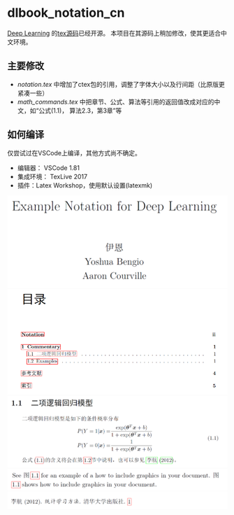 # dlbook_notation_cn

[Deep Learning](www.deeplearningbook.org) 的[tex源码](https://github.com/goodfeli/dlbook_notation)已经开源。 本项目在其源码上稍加修改，使其更适合中文环境。

## 主要修改

- *notation.tex* 中增加了ctex包的引用，调整了字体大小以及行间距（比原版更紧凑一些）
- *math_commands.tex* 中把章节、公式、算法等引用的返回值改成对应的中文，如“公式(1.1)， 算法2.3，第3章”等 


## 如何编译

仅尝试过在VSCode上编译，其他方式尚不确定。
- 编辑器： VSCode 1.81 
- 集成环境： TexLive 2017 
- 插件：Latex Workshop，使用默认设置(latexmk)



![](/png/title.png)
![](/png/content.png)
![](/png/section_logistic.png)
![](/png/figure.png)
![](/png/ref.png)